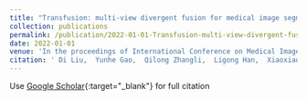 ```yaml
---
title: "Transfusion: multi-view divergent fusion for medical image segmentation with transformers"
collection: publications
permalink: /publication/2022-01-01-Transfusion-multi-view-divergent-fusion-for-medical-image-segmentation-with-transformers
date: 2022-01-01
venue: 'In the proceedings of International Conference on Medical Image Computing and Computer-Assisted Intervention'
citation: ' Di Liu,  Yunhe Gao,  Qilong Zhangli,  Ligong Han,  Xiaoxiao He,  Zhaoyang Xia,  Song Wen,  Qi Chang,  Zhennan Yan,  Mu Zhou,  et al., &quot;Transfusion: multi-view divergent fusion for medical image segmentation with transformers.&quot; In the proceedings of International Conference on Medical Image Computing and Computer-Assisted Intervention, 2022.'
---
```

Use [Google Scholar](https://scholar.google.com/scholar?q=Transfusion:+multi+view+divergent+fusion+for+medical+image+segmentation+with+transformers){:target="_blank"} for full citation